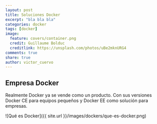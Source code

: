 ```yaml
---
layout: post
title: Soluciones Docker
excerpt: "bla bla bla"
categories: docker
tags: [docker]
image:
  feature: covers/container.png
  credit: Guillaume Bolduc
  creditlink: https://unsplash.com/photos/uBe2mknURG4
comments: true
share: true
author: victor_cuervo
---
```


## Empresa Docker
Realmente Docker ya se vende como un producto. Con sus versiones Docker CE para equipos pequeños y Docker EE como solución para empresas.

![Qué es Docker]({{ site.url }}/images/dockers/que-es-docker.png)

